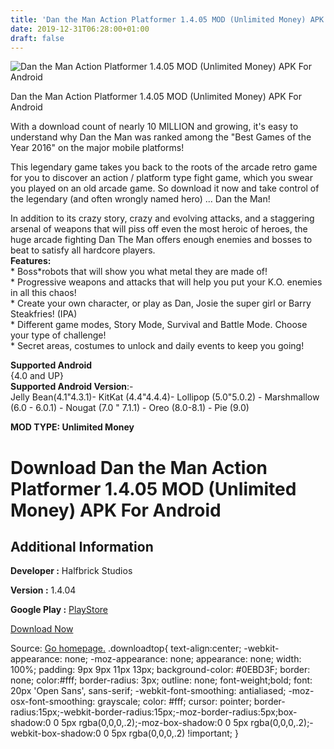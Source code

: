 ```yaml
---
title: 'Dan the Man Action Platformer 1.4.05 MOD (Unlimited Money) APK For Android'
date: 2019-12-31T06:28:00+01:00
draft: false
---
```


![Dan the Man Action Platformer 1.4.05 MOD (Unlimited Money) APK For Android](https://i0.wp.com/apkhome.net/wp-content/uploads/2019/11/Dan-the-Man-Action-Platformer.png "Dan the Man Action Platformer 1.4.05 MOD (Unlimited Money) APK For Android")

  

Dan the Man Action Platformer 1.4.05 MOD (Unlimited Money) APK For Android

With a download count of nearly 10 MILLION and growing, it's easy to understand why Dan the Man was ranked among the "Best Games of the Year 2016" on the major mobile platforms!

This legendary game takes you back to the roots of the arcade retro game for you to discover an action / platform type fight game, which you swear you played on an old arcade game. So download it now and take control of the legendary (and often wrongly named hero) ... Dan the Man!

In addition to its crazy story, crazy and evolving attacks, and a staggering arsenal of weapons that will piss off even the most heroic of heroes, the huge arcade fighting Dan The Man offers enough enemies and bosses to beat to satisfy all hardcore players.  
**Features:**  
\* Boss\*robots that will show you what metal they are made of!  
\* Progressive weapons and attacks that will help you put your K.O. enemies in all this chaos!  
\* Create your own character, or play as Dan, Josie the super girl or Barry Steakfries! (IPA)  
\* Different game modes, Story Mode, Survival and Battle Mode. Choose your type of challenge!  
\* Secret areas, costumes to unlock and daily events to keep you going!

**Supported Android**  
{4.0 and UP}  
**Supported Android Version**:-  
Jelly Bean(4.1"4.3.1)- KitKat (4.4"4.4.4)- Lollipop (5.0"5.0.2) - Marshmallow (6.0 - 6.0.1) - Nougat (7.0 " 7.1.1) - Oreo (8.0-8.1) - Pie (9.0)

**MOD TYPE: Unlimited Money**

Download Dan the Man Action Platformer 1.4.05 MOD (Unlimited Money) APK For Android
===================================================================================

Additional Information
----------------------

**Developer :** Halfbrick Studios

**Version :** 1.4.04

**Google Play :** [PlayStore](https://play.google.com/store/apps/details?id=com.halfbrick.dantheman)

  

[Download Now](https://store4app.co/post/dan-the-man-action-platformer-1-4-05-mod-unlimited-money-apk-for-android_1573927963)

  
Source: [Go homepage.](https://store4app.co/post/dan-the-man-action-platformer-1-4-05-mod-unlimited-money-apk-for-android_1573927963) .downloadtop{ text-align:center; -webkit-appearance: none; -moz-appearance: none; appearance: none; width: 100%; padding: 9px 9px 11px 13px; background-color: #0EBD3F; border: none; color:#fff; border-radius: 3px; outline: none; font-weight;bold; font: 20px 'Open Sans', sans-serif; -webkit-font-smoothing: antialiased; -moz-osx-font-smoothing: grayscale; color: #fff; cursor: pointer; border-radius:15px;-webkit-border-radius:15px;-moz-border-radius:5px;box-shadow:0 0 5px rgba(0,0,0,.2);-moz-box-shadow:0 0 5px rgba(0,0,0,.2);-webkit-box-shadow:0 0 5px rgba(0,0,0,.2) !important; }
